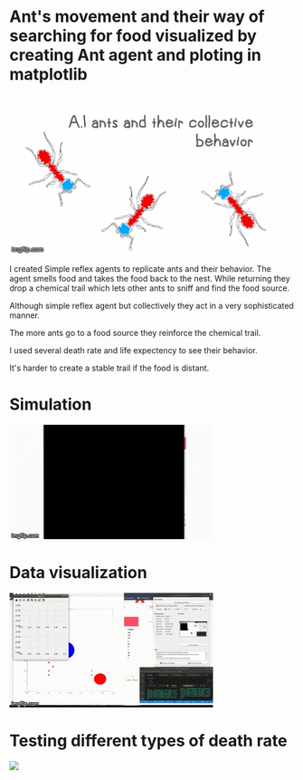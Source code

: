 # Ant's movement and their way of searching for food visualized by creating Ant agent and ploting in matplotlib

![](images/summary.gif)

I created Simple reflex agents to replicate ants and their behavior. The agent smells food and takes the food back to the nest. While returning they drop a chemical trail which lets other ants to sniff and find the food source. 

Although simple reflex agent but collectively they act in a very sophisticated manner. 

The more ants go to a food source they reinforce the chemical trail. 

I used several death rate and life expectency to see their behavior. 

It's harder to create a stable trail if the food is distant. 

#   Simulation
![](images/simulation.gif)
#   Data visualization
![](images/datavisualization.gif)
#   Testing different types of death rate
![](images/testingants.gif)
